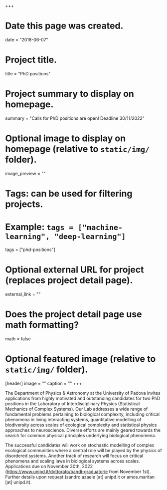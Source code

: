 +++
# Date this page was created.
date = "2018-06-07"

# Project title.
title = "PhD positions"

# Project summary to display on homepage.
summary = "Calls for PhD positions are open! Deadline 30/11/2022"

# Optional image to display on homepage (relative to `static/img/` folder).
image_preview = ""

# Tags: can be used for filtering projects.
# Example: `tags = ["machine-learning", "deep-learning"]`
tags = ["phd-positions"]

# Optional external URL for project (replaces project detail page).
external_link = ""

# Does the project detail page use math formatting?
math = false

# Optional featured image (relative to `static/img/` folder).
[header]
image = ""
caption = ""
+++

The Department of Physics & Astronomy at the University of Padova invites applications from highly motivated and outstanding candidates for two PhD positions in the Laboratory of Interdisciplinary Physics (Statistical Mechanics of Complex Systems). Our Lab addresses a wide range of fundamental problems pertaining to biological complexity, including critical phenomena in living interacting systems, quantitative modelling of biodiversity across scales of ecological complexity and statistical physics approaches to neuroscience. Diverse efforts are mainly geared towards the search for common physical principles underlying biological phenomena.

The successful candidates will work on stochastic modelling of complex ecological communities where a central role will be played by the physics of disordered systems. Another track of research will focus on critical phenomena and scaling laws in biological systems across scales. Applications due on November 30th, 2022 (https://www.unipd.it/dottorato/bandi-graduatorie from November 1st). Further details upon request (sandro.azaele [at] unipd.it or amos.maritan [at] unipd.it).
